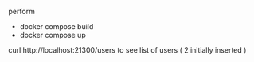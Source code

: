 perform 
* docker compose build
* docker compose up

curl http://localhost:21300/users  to see list of users ( 2 initially inserted )
